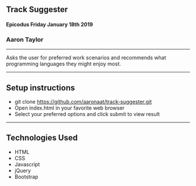 
## Track Suggester
#### Epicodus Friday January 18th 2019
### Aaron Taylor

***

Asks the user for preferred work scenarios and
recommends what programming languages they might enjoy most.

***

## Setup instructions

* git clone https://github.com/aaronaat/track-suggester.git
* Open index.html in your favorite web browser
* Select your preferred options and click submit to view result

***

## Technologies Used

* HTML
* CSS
* Javascript
* jQuery
* Bootstrap
